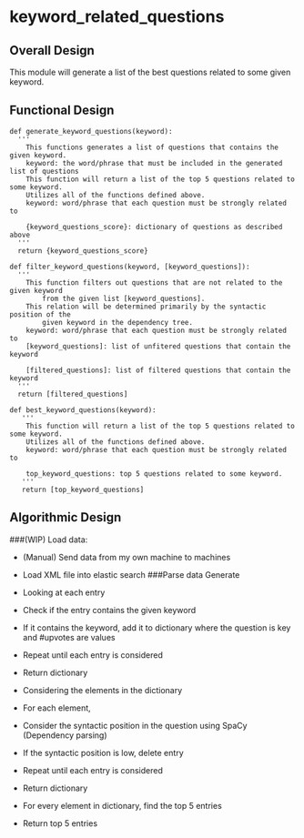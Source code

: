 # keyword_related_questions

## Overall Design
This module will generate a list of the best questions related to some given keyword.

## Functional Design
```
def generate_keyword_questions(keyword):
  '''
    This functions generates a list of questions that contains the given keyword.
    keyword: the word/phrase that must be included in the generated list of questions
    This function will return a list of the top 5 questions related to some keyword.
    Utilizes all of the functions defined above.
    keyword: word/phrase that each question must be strongly related to
    
    {keyword_questions_score}: dictionary of questions as described above
  '''
  return {keyword_questions_score}
  
def filter_keyword_questions(keyword, [keyword_questions]):
  '''
    This function filters out questions that are not related to the given keyword 
        from the given list [keyword_questions].
    This relation will be determined primarily by the syntactic position of the 
        given keyword in the dependency tree.
    keyword: word/phrase that each question must be strongly related to
    [keyword_questions]: list of unfitered questions that contain the keyword
    
    [filtered_questions]: list of filtered questions that contain the keyword
  '''
  return [filtered_questions]
  
def best_keyword_questions(keyword):
   '''
    This function will return a list of the top 5 questions related to some keyword.
    Utilizes all of the functions defined above.
    keyword: word/phrase that each question must be strongly related to
    
    top_keyword_questions: top 5 questions related to some keyword.
   '''
   return [top_keyword_questions]
```
## Algorithmic Design
###(WIP) Load data:
- (Manual) Send data from my own machine to machines
- Load XML file into elastic search
###Parse data
Generate
- Looking at each entry
- Check if the entry contains the given keyword
- If it contains the keyword, add it to dictionary where the question is key and #upvotes are values
- Repeat until each entry is considered
- Return dictionary

- Considering the elements in the dictionary
- For each element,
- Consider the syntactic position in the question using SpaCy (Dependency parsing)
- If the syntactic position is low, delete entry
- Repeat until each entry is considered
- Return dictionary

- For every element in dictionary, find the top 5 entries
- Return top 5 entries
